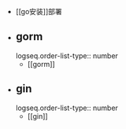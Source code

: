 - [[go安装]]部署
- ## gorm
  logseq.order-list-type:: number
	- [[gorm]]
- ## gin
  logseq.order-list-type:: number
	- [[gin]]